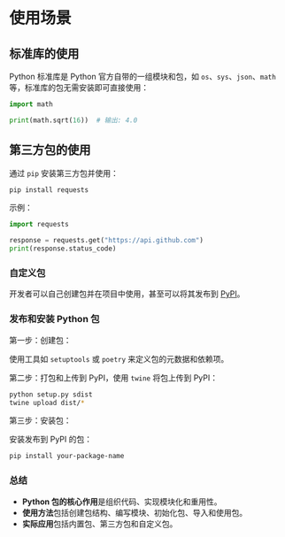 # 使用场景

## 标准库的使用

Python 标准库是 Python 官方自带的一组模块和包，如 `os`、`sys`、`json`、`math` 等，标准库的包无需安装即可直接使用：

```python
import math

print(math.sqrt(16))  # 输出: 4.0
```

## 第三方包的使用

通过 `pip` 安装第三方包并使用：

```bash
pip install requests
```

示例：

```python
import requests

response = requests.get("https://api.github.com")
print(response.status_code)
```

### 自定义包

开发者可以自己创建包并在项目中使用，甚至可以将其发布到 [PyPI](https://pypi.org/)。

### 发布和安装 Python 包

第一步：创建包：

使用工具如 `setuptools` 或 `poetry` 来定义包的元数据和依赖项。

第二步：打包和上传到 PyPI，使用 `twine` 将包上传到 PyPI：

```bash
python setup.py sdist
twine upload dist/*
```

第三步：安装包：

安装发布到 PyPI 的包：

```bash
pip install your-package-name
```

### **总结**

- **Python 包的核心作用**是组织代码、实现模块化和重用性。
- **使用方法**包括创建包结构、编写模块、初始化包、导入和使用包。
- **实际应用**包括内置包、第三方包和自定义包。
